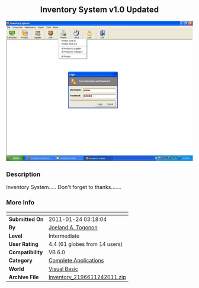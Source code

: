 ﻿<div align="center">

## Inventory System v1\.0 Updated

<img src="PIC201112432621301.JPG">
</div>

### Description

Inventory System..... Don't forget to thanks.......
 
### More Info
 


<span>             |<span>
---                |---
**Submitted On**   |2011-01-24 03:18:04
**By**             |[Joeland A\. Togonon](https://github.com/Planet-Source-Code/PSCIndex/blob/master/ByAuthor/joeland-a-togonon.md)
**Level**          |Intermediate
**User Rating**    |4.4 (61 globes from 14 users)
**Compatibility**  |VB 6\.0
**Category**       |[Complete Applications](https://github.com/Planet-Source-Code/PSCIndex/blob/master/ByCategory/complete-applications__1-27.md)
**World**          |[Visual Basic](https://github.com/Planet-Source-Code/PSCIndex/blob/master/ByWorld/visual-basic.md)
**Archive File**   |[Inventory\_2196611242011\.zip](https://github.com/Planet-Source-Code/joeland-a-togonon-inventory-system-v1-0-updated__1-73544/archive/master.zip)








